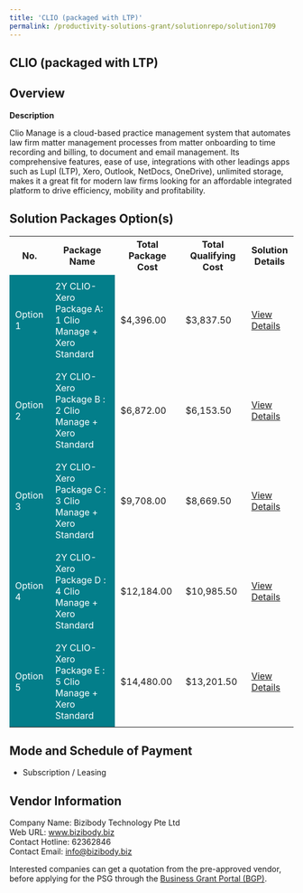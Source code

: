 ```yaml
---
title: 'CLIO (packaged with LTP)'
permalink: /productivity-solutions-grant/solutionrepo/solution1709
---
```


## CLIO (packaged with LTP)

## Overview

**Description**

Clio Manage is a cloud-based practice management system that automates law firm matter management processes from matter onboarding to time recording and billing, to document and email management. Its comprehensive features, ease of use, integrations with other leadings apps such as Lupl (LTP), Xero, Outlook, NetDocs, OneDrive), unlimited storage, makes it a great fit for modern law firms looking for an affordable integrated platform to drive efficiency, mobility and profitability.

## Solution Packages Option(s)

<table>
<tr>
<th><b>No.</b></th>
<th><b>Package Name</b></th>
<th><b>Total Package Cost</b></th>
<th><b>Total Qualifying Cost</b></th>
<th><b>Solution Details</b></th>
</tr>
<tr>
<td style='padding: 10px; background-color: #037E8A; color: #FFFFFF;'>Option 1</td>
<td style='padding: 10px; background-color: #037E8A; color: #FFFFFF;'>2Y CLIO-Xero Package A: 1 Clio Manage + Xero Standard</td>
<td style='padding: 10px;'>$4,396.00</td>
<td style='padding: 10px;'>$3,837.50</td>
<td style='padding: 10px;'><a href='/images/psg/Bizibody_Technology_with_LTP_26102023_Desensitised_Annex3_Part1.pdf' target='_blank'>View Details</a></td>
</tr>
<tr>
<td style='padding: 10px; background-color: #037E8A; color: #FFFFFF;'>Option 2</td>
<td style='padding: 10px; background-color: #037E8A; color: #FFFFFF;'>2Y CLIO-Xero Package B : 2 Clio Manage + Xero Standard</td>
<td style='padding: 10px;'>$6,872.00</td>
<td style='padding: 10px;'>$6,153.50</td>
<td style='padding: 10px;'><a href='/images/psg/Bizibody_Technology_with_LTP_26102023_Desensitised_Annex3_Part2.pdf' target='_blank'>View Details</a></td>
</tr>
<tr>
<td style='padding: 10px; background-color: #037E8A; color: #FFFFFF;'>Option 3</td>
<td style='padding: 10px; background-color: #037E8A; color: #FFFFFF;'>2Y CLIO-Xero Package C : 3 Clio Manage + Xero Standard</td>
<td style='padding: 10px;'>$9,708.00</td>
<td style='padding: 10px;'>$8,669.50</td>
<td style='padding: 10px;'><a href='/images/psg/Bizibody_Technology_with_LTP_26102023_Desensitised_Annex3_Part3.pdf' target='_blank'>View Details</a></td>
</tr>
<tr>
<td style='padding: 10px; background-color: #037E8A; color: #FFFFFF;'>Option 4</td>
<td style='padding: 10px; background-color: #037E8A; color: #FFFFFF;'>2Y CLIO-Xero Package D : 4 Clio Manage + Xero Standard</td>
<td style='padding: 10px;'>$12,184.00</td>
<td style='padding: 10px;'>$10,985.50</td>
<td style='padding: 10px;'><a href='/images/psg/Bizibody_Technology_with_LTP_26102023_Desensitised_Annex3_Part4.pdf' target='_blank'>View Details</a></td>
</tr>
<tr>
<td style='padding: 10px; background-color: #037E8A; color: #FFFFFF;'>Option 5</td>
<td style='padding: 10px; background-color: #037E8A; color: #FFFFFF;'>2Y CLIO-Xero Package E : 5 Clio Manage + Xero Standard</td>
<td style='padding: 10px;'>$14,480.00</td>
<td style='padding: 10px;'>$13,201.50</td>
<td style='padding: 10px;'><a href='/images/psg/Bizibody_Technology_with_LTP_26102023_Desensitised_Annex3_Part5.pdf' target='_blank'>View Details</a></td>
</tr>
</table>

## Mode and Schedule of Payment

 - Subscription / Leasing

## Vendor Information

 Company Name: Bizibody Technology Pte Ltd<br>Web URL: www.bizibody.biz <br>Contact Hotline: 62362846 <br>Contact Email: info@bizibody.biz <br>

Interested companies can get a quotation from the pre-approved vendor, before applying for the PSG through the <a href='https://www.businessgrants.gov.sg/' target='_blank' rel='noopener'>Business Grant Portal (BGP)</a>.

<script src="/jquery/resize-tables.js"></script>
